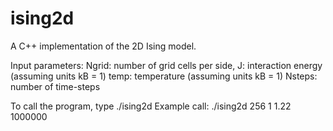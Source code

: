 # ising2d
A C++ implementation of the 2D Ising model. 

Input parameters:
Ngrid: number of grid cells per side,
J: interaction energy (assuming units kB = 1)
temp: temperature (assuming units kB = 1)
Nsteps: number of time-steps

To call the program, type ./ising2d <Ngrid> <J> <temp> <Nsteps>
Example call: ./ising2d 256 1 1.22 1000000




